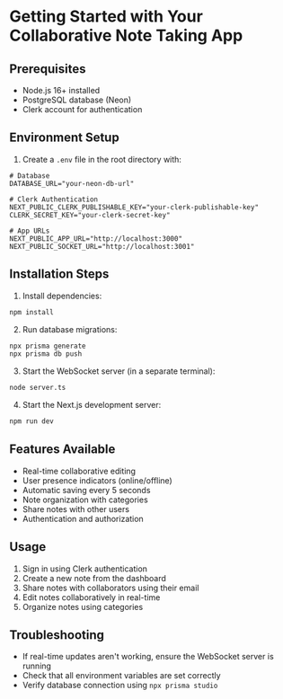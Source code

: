 # Getting Started with Your Collaborative Note Taking App

## Prerequisites
- Node.js 16+ installed
- PostgreSQL database (Neon)
- Clerk account for authentication

## Environment Setup
1. Create a `.env` file in the root directory with:
```env
# Database
DATABASE_URL="your-neon-db-url"

# Clerk Authentication
NEXT_PUBLIC_CLERK_PUBLISHABLE_KEY="your-clerk-publishable-key"
CLERK_SECRET_KEY="your-clerk-secret-key"

# App URLs
NEXT_PUBLIC_APP_URL="http://localhost:3000"
NEXT_PUBLIC_SOCKET_URL="http://localhost:3001"
```

## Installation Steps
1. Install dependencies:
```bash
npm install
```

2. Run database migrations:
```bash
npx prisma generate
npx prisma db push
```

3. Start the WebSocket server (in a separate terminal):
```bash
node server.ts
```

4. Start the Next.js development server:
```bash
npm run dev
```

## Features Available
- Real-time collaborative editing
- User presence indicators (online/offline)
- Automatic saving every 5 seconds
- Note organization with categories
- Share notes with other users
- Authentication and authorization

## Usage
1. Sign in using Clerk authentication
2. Create a new note from the dashboard
3. Share notes with collaborators using their email
4. Edit notes collaboratively in real-time
5. Organize notes using categories

## Troubleshooting
- If real-time updates aren't working, ensure the WebSocket server is running
- Check that all environment variables are set correctly
- Verify database connection using `npx prisma studio`